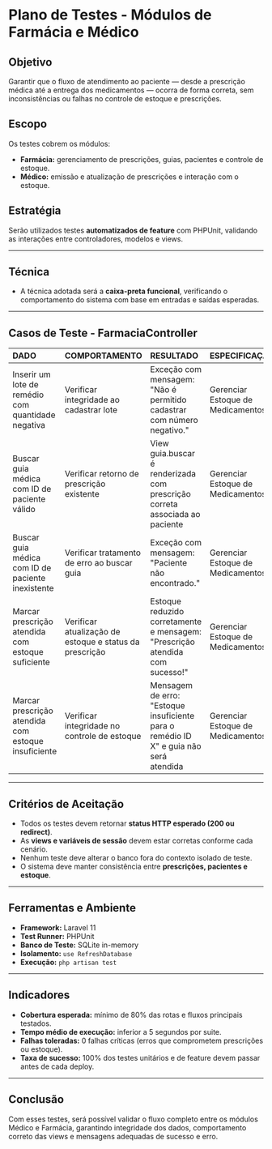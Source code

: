 # Plano de Testes - Módulos de Farmácia e Médico

## Objetivo
Garantir que o fluxo de atendimento ao paciente — desde a prescrição médica até a entrega dos medicamentos — ocorra de forma correta, sem inconsistências ou falhas no controle de estoque e prescrições.

## Escopo
Os testes cobrem os módulos:
- **Farmácia:** gerenciamento de prescrições, guias, pacientes e controle de estoque.  
- **Médico:** emissão e atualização de prescrições e interação com o estoque.

## Estratégia
Serão utilizados testes **automatizados de feature** com PHPUnit, validando as interações entre controladores, modelos e views.  

---
## Técnica
- A técnica adotada será a **caixa-preta funcional**, verificando o comportamento do sistema com base em entradas e saídas esperadas.
---


## Casos de Teste - FarmaciaController
| DADO | COMPORTAMENTO | RESULTADO | ESPECIFICAÇÃO |
| :--- | :--- | :--- | :--- |
| Inserir um lote de remédio com quantidade negativa | Verificar integridade ao cadastrar lote | Exceção com mensagem: "Não é permitido cadastrar com número negativo." | Gerenciar Estoque de Medicamentos |
| Buscar guia médica com ID de paciente válido | Verificar retorno de prescrição existente | View guia.buscar é renderizada com prescrição correta associada ao paciente | Gerenciar Estoque de Medicamentos |
| Buscar guia médica com ID de paciente inexistente | Verificar tratamento de erro ao buscar guia | Exceção com mensagem: "Paciente não encontrado." | Gerenciar Estoque de Medicamentos |
| Marcar prescrição atendida com estoque suficiente | Verificar atualização de estoque e status da prescrição | Estoque reduzido corretamente e mensagem: "Prescrição atendida com sucesso!" | Gerenciar Estoque de Medicamentos |
| Marcar prescrição atendida com estoque insuficiente | Verificar integridade no controle de estoque | Mensagem de erro: "Estoque insuficiente para o remédio ID X" e guia não será atendida | Gerenciar Estoque de Medicamentos |
---

## Critérios de Aceitação
- Todos os testes devem retornar **status HTTP esperado (200 ou redirect)**.  
- As **views e variáveis de sessão** devem estar corretas conforme cada cenário.  
- Nenhum teste deve alterar o banco fora do contexto isolado de teste.  
- O sistema deve manter consistência entre **prescrições, pacientes e estoque**.

---

## Ferramentas e Ambiente
- **Framework:** Laravel 11  
- **Test Runner:** PHPUnit  
- **Banco de Teste:** SQLite in-memory  
- **Isolamento:** `use RefreshDatabase`  
- **Execução:** `php artisan test`  

---
## Indicadores
- **Cobertura esperada:** mínimo de 80% das rotas e fluxos principais testados.  
- **Tempo médio de execução:** inferior a 5 segundos por suite.  
- **Falhas toleradas:** 0 falhas críticas (erros que comprometem prescrições ou estoque).  
- **Taxa de sucesso:** 100% dos testes unitários e de feature devem passar antes de cada deploy.
---

## Conclusão
Com esses testes, será possível validar o fluxo completo entre os módulos Médico e Farmácia, garantindo integridade dos dados, comportamento correto das views e mensagens adequadas de sucesso e erro.
